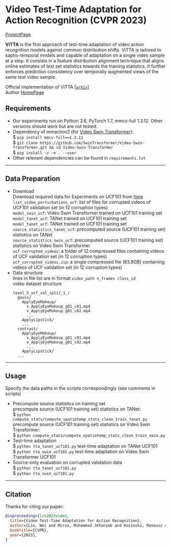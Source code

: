 # Video Test-Time Adaptation for Action Recognition (CVPR 2023) 
[ProjectPage](https://wlin-at.github.io/vitta)

**ViTTA** is the first approach of test-time adaptation of video action recognition models against common distribution shifts. ViTTA is tailored to saptio-temporal models and capable of adaptation on a single video sample at a step. It consists in a feature distribution alignment technique that aligns online estimates of test set statistics towards the training statistics. It further enforces prediction consistency over temporally augmented views of the same test video sample. 

Official implementation of ViTTA [[`arXiv`](https://arxiv.org/abs/2211.15393)]  
Author [HomePage](https://wlin-at.github.io/)

## Requirements
* Our experiments run on Python 3.6, PyTorch 1.7, mmcv-full 1.3.12. Other versions should work but are not tested. 
* Dependency of mmaction2 (for [Video Swin Transformer](https://github.com/SwinTransformer/Video-Swin-Transformer)):  
 $ `pip install mmcv-full==1.3.12`  
 $ `git clone https://github.com/SwinTransformer/Video-Swin-Transformer.git && cd Video-Swin-Transformer`  
 $ `pip install -v -e . --user`  
* Other relevant dependencies can be found in `requirements.txt`

---
## Data Preparation
* Download  
Download required data for Experiments on UCF101 from [here](https://files.icg.tugraz.at/d/3551df694e3d4d6b89da/)  
`list_video_perturbations_ucf`: list of files for corrupted videos of UCF101 validation set (in 12 corruption types)  
`model_swin_ucf`: Video Swin Transformer trained on UCF101 training set  
`model_tanet_ucf`: TANet trained on UCF101 training set  
`model_tanet_ucf`: TANet trained on UCF101 training set  
`source_statistics_tanet_ucf`: precomputed source (UCF101 training set) statistics on TANet  
`source_statistics_swin_ucf`: precomputed source (UCF101 training set) statistics on Video Swin Transformer  
`ucf_corrupted_videos`: a folder of 12 compressed files containing videos of UCF validation set (in 12 corruption types)  
`ucf_corrupted_videos.zip`: a single compressed file (83.8GB) containing videos of UCF validation set (in 12 corruption types)  
* Data structure  
lines in file list are in format 
`video_path n_frames class_id`  
video dataset structure
    ```
    level_5_ucf_val_split_1_/
      gauss/
        ApplyEyeMakeup/
          v_ApplyEyeMakeup_g01_c01.mp4
          v_ApplyEyeMakeup_g01_c02.mp4
          ...
        ApplyLipstick/
        ...
      contrast/
        ApplyEyeMakeup/
          v_ApplyEyeMakeup_g01_c01.mp4
          v_ApplyEyeMakeup_g01_c02.mp4
          ...
        ApplyLipstick/
      ...
    ```
    
---
## Usage
Specify the data paths in the scripts correspondingly (see comments in scripts)
* Precompute source statistics on training set  
  precompute source (UCF101 training set) statistics on TANet:  
  $ `python compute_stats/compute_spatiotemp_stats_clean_train_tanet.py`  
  precompute source (UCF101 training set) statistics on Video Swin Transformer:  
  $ `python compute_stats/compute_spatiotemp_stats_clean_train_swin.py`  
* Test-time adaptation  
  $ `python tta_tanet_ucf101.py` test-time adaptation on TANet UCF101  
  $ `python tta_swin_ucf101.py` test-time adaptation on Video Swin Transformer UCF101  
* Source-only evaluation on corrupted validation data  
  $ `python tta_tanet_ucf101.py`  
  $ `python tta_swin_ucf101.py`  
---
## Citation
Thanks for citing our paper:
```bibtex
@inproceedings{lin2023video,
  title={Video Test-Time Adaptation for Action Recognition},
  author={Lin, Wei and Mirza, Muhammad Jehanzeb and Kozinski, Mateusz and Possegger, Horst and Kuehne, Hilde and Bischof, Horst},
  booktitle={CVPR},
  year={2023},
}
```
